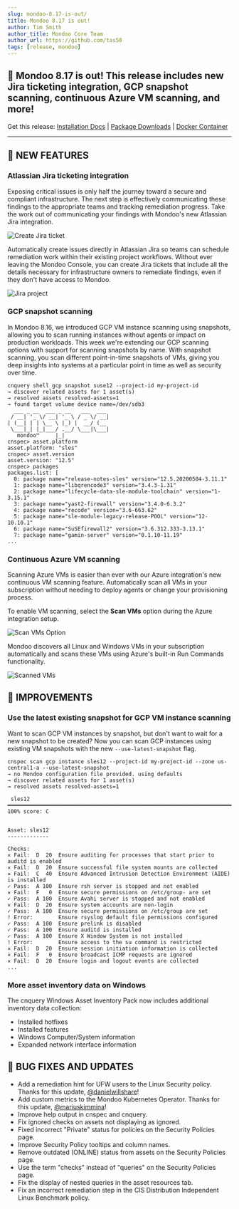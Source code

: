 ```yaml
---
slug: mondoo-8.17-is-out/
title: Mondoo 8.17 is out!
author: Tim Smith
author_title: Mondoo Core Team
author_url: https://github.com/tas50
tags: [release, mondoo]
---
```


## 🥳 Mondoo 8.17 is out! This release includes new Jira ticketing integration, GCP snapshot scanning, continuous Azure VM scanning, and more!

Get this release: [Installation Docs](/cnspec/) | [Package Downloads](https://releases.mondoo.com/cnspec/) | [Docker Container](https://hub.docker.com/r/mondoo/cnspec)

---

## 🎉 NEW FEATURES

### Atlassian Jira ticketing integration

Exposing critical issues is only half the journey toward a secure and compliant infrastructure. The next step is effectively communicating these findings to the appropriate teams and tracking remediation progress. Take the work out of communicating your findings with Mondoo's new Atlassian Jira integration.

![Create Jira ticket](/img/releases/2023-07-04-mondoo-8.17-is-out/create_jira_ticket.png)

Automatically create issues directly in Atlassian Jira so teams can schedule remediation work within their existing project workflows. Without ever leaving the Mondoo Console, you can create Jira tickets that include all the details necessary for infrastructure owners to remediate findings, even if they don't have access to Mondoo.

![Jira project](/img/releases/2023-07-04-mondoo-8.17-is-out/jira_project.png)

### GCP snapshot scanning

In Mondoo 8.16, we introduced GCP VM instance scanning using snapshots, allowing you to scan running instances without agents or impact on production workloads. This week we're extending our GCP scanning options with support for scanning snapshots by name. With snapshot scanning, you scan different point-in-time snapshots of VMs, giving you deep insights into systems at a particular point in time as well as security over time.

```shell
cnquery shell gcp snapshot suse12 --project-id my-project-id
→ discover related assets for 1 asset(s)
→ resolved assets resolved-assets=1
→ found target volume device name=/dev/sdb3
  ___ _ __  ___ _ __   ___  ___
 / __| '_ \/ __| '_ \ / _ \/ __|
| (__| | | \__ \ |_) |  __/ (__
 \___|_| |_|___/ .__/ \___|\___|
   mondoo™     |_|
cnspec> asset.platform
asset.platform: "sles"
cnspec> asset.version
asset.version: "12.5"
cnspec> packages
packages.list: [
  0: package name="release-notes-sles" version="12.5.20200504-3.11.1"
  1: package name="libqrencode3" version="3.4.3-1.31"
  2: package name="lifecycle-data-sle-module-toolchain" version="1-3.15.1"
  3: package name="yast2-firewall" version="3.4.0-6.3.2"
  4: package name="recode" version="3.6-663.62"
  5: package name="sle-module-legacy-release-POOL" version="12-10.10.1"
  6: package name="SuSEfirewall2" version="3.6.312.333-3.13.1"
  7: package name="gamin-server" version="0.1.10-11.19"
...
```

### Continuous Azure VM scanning

Scanning Azure VMs is easier than ever with our Azure integration's new continuous VM scanning feature. Automatically scan all VMs in your subscription without needing to deploy agents or change your provisioning process.

To enable VM scanning, select the **Scan VMs** option during the Azure integration setup.

![Scan VMs Option](/img/releases/2023-07-04-mondoo-8.17-is-out/scan_vms.png)

Mondoo discovers all Linux and Windows VMs in your subscription automatically and scans these VMs using Azure's built-in Run Commands functionality.

![Scanned VMs](/img/releases/2023-07-04-mondoo-8.17-is-out/azure_vms.png)

## 🧹 IMPROVEMENTS

### Use the latest existing snapshot for GCP VM instance scanning

Want to scan GCP VM instances by snapshot, but don't want to wait for a new snapshot to be created? Now you can scan GCP instances using existing VM snapshots with the new `--use-latest-snapshot` flag.

```shell
cnspec scan gcp instance sles12 --project-id my-project-id --zone us-central1-a --use-latest-snapshot
→ no Mondoo configuration file provided. using defaults
→ discover related assets for 1 asset(s)
→ resolved assets resolved-assets=1

 sles12 ━━━━━━━━━━━━━━━━━━━━━━━━━━━━━━━━━━━━━━━━━━━━━━━━━━━━━━━━━━━━━━━━━━━━━━━━━━━━━━━ 100% score: C


Asset: sles12
-------------

Checks:
✕ Fail:  D  20  Ensure auditing for processes that start prior to auditd is enabled
✕ Fail:  D  20  Ensure successful file system mounts are collected
✕ Fail:  C  40  Ensure Advanced Intrusion Detection Environment (AIDE) is installed
✓ Pass:  A 100  Ensure rsh server is stopped and not enabled
✕ Fail:  F   0  Ensure secure permissions on /etc/group- are set
✓ Pass:  A 100  Ensure Avahi server is stopped and not enabled
✕ Fail:  D  20  Ensure system accounts are non-login
✓ Pass:  A 100  Ensure secure permissions on /etc/group are set
! Error:        Ensure rsyslog default file permissions configured
✓ Pass:  A 100  Ensure prelink is disabled
✓ Pass:  A 100  Ensure auditd is installed
✓ Pass:  A 100  Ensure X Window System is not installed
! Error:        Ensure access to the su command is restricted
✕ Fail:  D  20  Ensure session initiation information is collected
✕ Fail:  F   0  Ensure broadcast ICMP requests are ignored
✕ Fail:  D  20  Ensure login and logout events are collected
...
```

### More asset inventory data on Windows

The cnquery Windows Asset Inventory Pack now includes additional inventory data collection:

- Installed hotfixes
- Installed features
- Windows Computer/System information
- Expanded network interface information

## 🐛 BUG FIXES AND UPDATES

- Add a remediation hint for UFW users to the Linux Security policy. Thanks for this update, [@danielwillshare](https://github.com/danielwillshare)!
- Add custom metrics to the Mondoo Kubernetes Operator. Thanks for this update, [@mariuskimmina](https://github.com/mariuskimmina)!
- Improve help output in cnspec and cnquery.
- Fix ignored checks on assets not displaying as ignored.
- Fixed incorrect "Private" status for policies on the Security Policies page.
- Improve Security Policy tooltips and column names.
- Remove outdated (ONLINE) status from assets on the Security Policies page.
- Use the term "checks" instead of "queries" on the Security Policies page.
- Fix the display of nested queries in the asset resources tab.
- Fix an incorrect remediation step in the CIS Distribution Independent Linux Benchmark policy.
